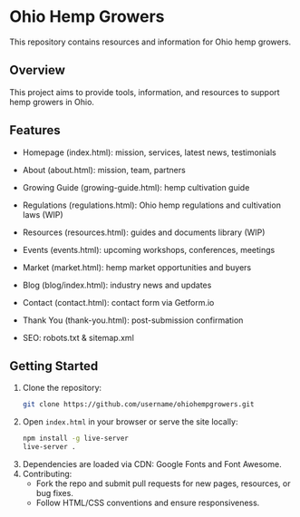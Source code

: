 # Ohio Hemp Growers

This repository contains resources and information for Ohio hemp growers.

## Overview

This project aims to provide tools, information, and resources to support hemp growers in Ohio.

## Features

- Homepage (index.html): mission, services, latest news, testimonials
- About (about.html): mission, team, partners
- Growing Guide (growing-guide.html): hemp cultivation guide
- Regulations (regulations.html): Ohio hemp regulations and cultivation laws (WIP)

- Resources (resources.html): guides and documents library (WIP)
- Events (events.html): upcoming workshops, conferences, meetings
- Market (market.html): hemp market opportunities and buyers
- Blog (blog/index.html): industry news and updates
- Contact (contact.html): contact form via Getform.io
- Thank You (thank-you.html): post-submission confirmation
- SEO: robots.txt & sitemap.xml

## Getting Started

1. Clone the repository:
   ```bash
   git clone https://github.com/username/ohiohempgrowers.git
   ```
2. Open `index.html` in your browser or serve the site locally:
   ```bash
   npm install -g live-server
   live-server .
   ```
3. Dependencies are loaded via CDN: Google Fonts and Font Awesome.
4. Contributing:
   - Fork the repo and submit pull requests for new pages, resources, or bug fixes.
   - Follow HTML/CSS conventions and ensure responsiveness.
